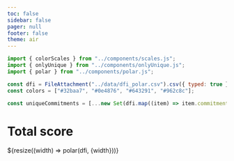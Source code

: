 ```yaml
---
toc: false
sidebar: false
pager: null
footer: false
theme: air
---
```


<!-- back to root button -->

<a href="../" class="back-to-root">
  <span class="arrow"></span>
</a>

<!-- import externals -->
<head>
<link rel="preconnect" href="https://fonts.googleapis.com">
<link rel="preconnect" href="https://fonts.gstatic.com" crossorigin>
<link href="https://fonts.googleapis.com/css2?family=Noto+Sans:ital,wght@0,100..900;1,100..900&family=Nunito+Sans:ital,opsz,wght@0,6..12,200..1000;1,6..12,200..1000&family=PT+Sans:ital,wght@0,400;0,700;1,400;1,700&display=swap" rel="stylesheet">
<link rel="stylesheet" href="../style.css">
</head>

<!-- import components -->

```js
import { colorScales } from "../components/scales.js";
import { onlyUnique } from "../components/onlyUnique.js";
import { polar } from "../components/polar.js";
```

<!-- data -->

```js
const dfi = FileAttachment("../data/dfi_polar.csv").csv({ typed: true });
const colors = ["#32baa7", "#0e4876", "#643291", "#962c8c"];
```

<!-- world map and data -->

<!-- 0. data -->

```js
const uniqueCommitments = [...new Set(dfi.map((item) => item.commitment_txt))];
```

  <!-- 2. input  -->

# Total score

<div class="card">
    ${resize((width) => polar(dfi, {width}))}
</div>
